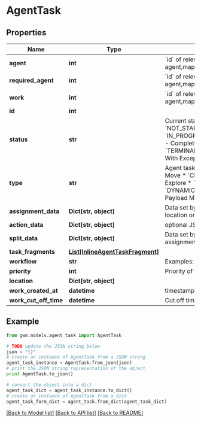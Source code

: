 # AgentTask


## Properties
Name | Type | Description | Notes
------------ | ------------- | ------------- | -------------
**agent** | **int** | &#x60;id&#x60; of relevant related element eg: agent,map,site,spot,node,edge,external_device | [optional] 
**required_agent** | **int** | &#x60;id&#x60; of relevant related element eg: agent,map,site,spot,node,edge,external_device | [optional] 
**work** | **int** | &#x60;id&#x60; of relevant related element eg: agent,map,site,spot,node,edge,external_device | [optional] 
**id** | **int** |  | [optional] 
**status** | **str** | Current status of the agent task  * &#x60;NOT_STARTED&#x60; - Not Started * &#x60;IN_PROGRESS&#x60; - In Progress * &#x60;COMPLETED&#x60; - Completed * &#x60;CANCELLED&#x60; - Cancelled * &#x60;TERMINAL_WITH_EXCEPTION&#x60; - Terminal With Exception * &#x60;ABORTED&#x60; - Aborted | [optional] 
**type** | **str** | Agent task type  * &#x60;ADHOC_MOVE&#x60; - Adhoc Move * &#x60;CHARGE&#x60; - Charge * &#x60;EXPLORE&#x60; - Explore * &#x60;PAYLOAD_MOVE&#x60; - Payload Move * &#x60;DYNAMIC_PAYLOAD_MOVE&#x60; - Dynamic Payload Move | [optional] 
**assignment_data** | **Dict[str, object]** | Data set by the task assigner.  For example, the location on the robot corresponding to the task | [optional] 
**action_data** | **Dict[str, object]** | optional JSON encoded action metadata | [optional] 
**split_data** | **Dict[str, object]** | Data set by work splitter for the sake of task assignment | [optional] 
**task_fragments** | [**List[InlineAgentTaskFragment]**](InlineAgentTaskFragment.md) |  | [readonly] 
**workflow** | **str** | Examples: replenishment, transport | [optional] 
**priority** | **int** | Priority of the task | [optional] 
**location** | **Dict[str, object]** |  | [optional] 
**work_created_at** | **datetime** | timestamp of creation | [readonly] 
**work_cut_off_time** | **datetime** | Cut off time of the work | [readonly] 

## Example

```python
from gwm.models.agent_task import AgentTask

# TODO update the JSON string below
json = "{}"
# create an instance of AgentTask from a JSON string
agent_task_instance = AgentTask.from_json(json)
# print the JSON string representation of the object
print AgentTask.to_json()

# convert the object into a dict
agent_task_dict = agent_task_instance.to_dict()
# create an instance of AgentTask from a dict
agent_task_form_dict = agent_task.from_dict(agent_task_dict)
```
[[Back to Model list]](../README.md#documentation-for-models) [[Back to API list]](../README.md#documentation-for-api-endpoints) [[Back to README]](../README.md)



